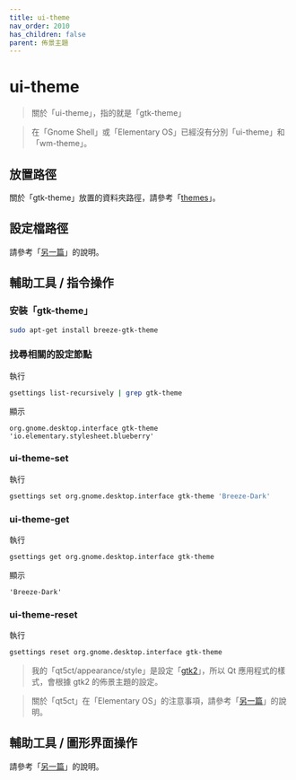 ```yaml
---
title: ui-theme
nav_order: 2010
has_children: false
parent: 佈景主題
---
```



# ui-theme

> 關於「ui-theme」，指的就是「gtk-theme」

> 在「Gnome Shell」或「Elementary OS」已經沒有分別「ui-theme」和「wm-theme」。


## 放置路徑

關於「gtk-theme」放置的資料夾路徑，請參考「[themes](https://samwhelp.github.io/note-about-elementary-os/read/theme.html#themes)」。


## 設定檔路徑

請參考「[另一篇](https://samwhelp.github.io/note-about-elementary-os/read/adjustment/de/pantheon.html#)」的說明。


## 輔助工具 / 指令操作


### 安裝「gtk-theme」

``` sh
sudo apt-get install breeze-gtk-theme
```

### 找尋相關的設定節點

執行

``` sh
gsettings list-recursively | grep gtk-theme
```

顯示

```
org.gnome.desktop.interface gtk-theme 'io.elementary.stylesheet.blueberry'
```

### ui-theme-set

執行

``` sh
gsettings set org.gnome.desktop.interface gtk-theme 'Breeze-Dark'
```

### ui-theme-get

執行

``` sh
gsettings get org.gnome.desktop.interface gtk-theme
```

顯示

```
'Breeze-Dark'
```

### ui-theme-reset

執行

``` sh
gsettings reset org.gnome.desktop.interface gtk-theme
```



> 我的「qt5ct/appearance/style」是設定「[gtk2](https://github.com/samwhelp/note-about-elementary-os/blob/gh-pages/_demo/adjustment/de/pantheon/config/qt5ct/qt5ct.conf#L5)」，所以 Qt 應用程式的樣式，會根據 gtk2 的佈景主題的設定。

> 關於「qt5ct」在「Elementary OS」的注意事項，請參考「[另一篇](https://samwhelp.github.io/note-about-elementary-os/read/adjustment/env/qt5ct.html#%E6%B3%A8%E6%84%8F%E4%BA%8B%E9%A0%85)」的說明。



## 輔助工具 / 圖形界面操作

請參考「[另一篇](https://samwhelp.github.io/note-about-elementary-os/read/adjustment/de/pantheon.html#)」的說明。
